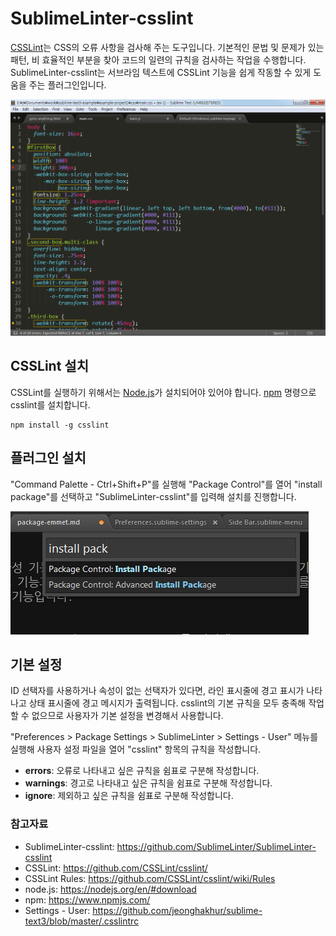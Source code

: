 # SublimeLinter-csslint

[CSSLint](https://github.com/CSSLint/csslint/)는 CSS의 오류 사항을 검사해 주는 도구입니다. 기본적인 문법 및 문제가 있는 패턴, 비 효율적인 부분을 찾아 코드의 일련의 규칙을 검사하는 작업을 수행합니다. SublimeLinter-csslint는 서브라임 텍스트에 CSSLint 기능을 쉽게 작동할 수 있게 도움을 주는 플러그인입니다.


![서브라임 텍스트 - SublimeLinter-csslint](./img/st-package-csslint.gif)

## CSSLint 설치

CSSLint를 실행하기 위해서는 [Node.js](https://nodejs.org/en/#download)가 설치되어야 있어야 합니다. [npm](https://www.npmjs.com/) 명령으로 csslint를 설치합니다.

```
npm install -g csslint
```

## 플러그인 설치

"Command Palette - Ctrl+Shift+P"를 실행해 "Package Control"를 열어 "install package"를 선택하고 "SublimeLinter-csslint"를 입력해 설치를 진행합니다.

![서브라임 텍스트 - Command Palette](./img/st-package-command-palette.gif)

## 기본 설정

ID 선택자를 사용하거나 속성이 없는 선택자가 있다면, 라인 표시줄에 경고 표시가 나타나고 상태 표시줄에 경고 메시지가 출력됩니다. csslint의 기본 규칙을 모두 충족해 작업할 수 없으므로 사용자가 기본 설정을 변경해서 사용합니다.

"Preferences > Package Settings > SublimeLinter > Settings - User" 메뉴를 실행해 사용자 설정 파일을 열어 "csslint" 항목의 규칙을 작성합니다.
* __errors__: 오류로 나타내고 싶은 규칙을 쉼표로 구분해 작성합니다.
* __warnings__: 경고로 나타내고 싶은 규칙을 쉼표로 구분해 작성합니다. 
* __ignore__: 제외하고 싶은 규칙을 쉼표로 구분해 작성합니다.


### 참고자료
* SublimeLinter-csslint: https://github.com/SublimeLinter/SublimeLinter-csslint
* CSSLint: https://github.com/CSSLint/csslint/
* CSSLint Rules: https://github.com/CSSLint/csslint/wiki/Rules
* node.js: https://nodejs.org/en/#download
* npm: https://www.npmjs.com/
* Settings - User: https://github.com/jeonghakhur/sublime-text3/blob/master/.csslintrc
